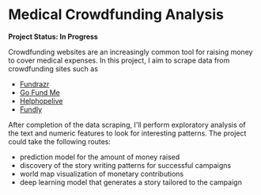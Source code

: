 # Medical Crowdfunding Analysis
**Project Status: In Progress**

Crowdfunding websites are an increasingly common tool for raising money to cover medical expenses. In this project, I aim to scrape data from crowdfunding sites such as

* <a href=https://fundrazr.com>Fundrazr</a>
* <a href=https://www.gofundme.com>Go Fund Me</a>
* <a href=https://helphopelive.org>Helphopelive</a>
* <a href=https://fundly.com>Fundly</a>

After completion of the data scraping, I'll perform exploratory analysis of the text and numeric features to look for interesting patterns. The project could take the following routes:

* prediction model for the amount of money raised
* discovery of the story writing patterns for successful campaigns
* world map visualization of monetary contributions
* deep learning model that generates a story tailored to the campaign
